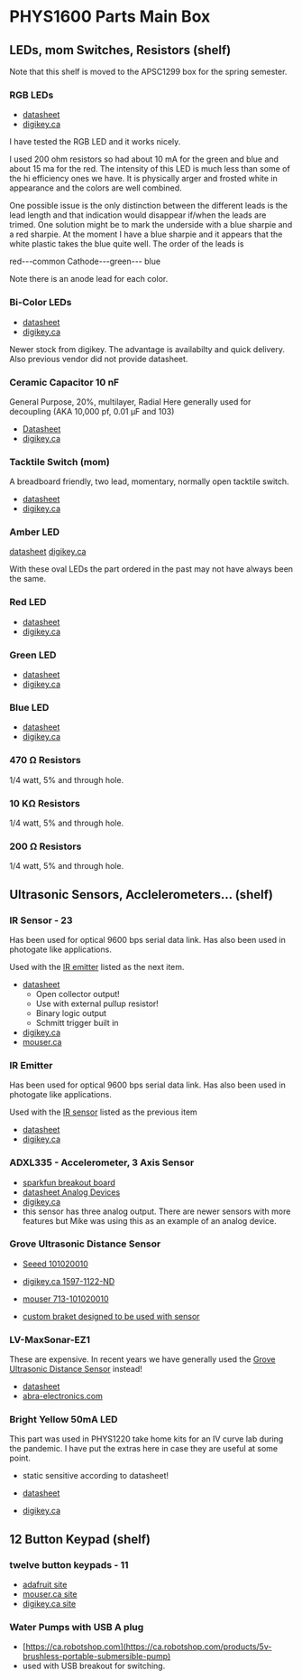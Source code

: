 
<!---
use 
pandoc --metadata pagetitle="PHYS1600 Parts"  -s --toc -t html5 -c ../pandocbd.css phys1600_parts.md -o phys1600_parts.html
   to create HTML5 page.
-->

# PHYS1600 Parts Main Box

## LEDs, mom Switches, Resistors (shelf)

Note that this shelf is moved to the APSC1299 box for the spring semester.

### RGB LEDs

* [datasheet](http://cdn.sparkfun.com/datasheets/Components/General/YSL-R1047CR4G3BW-F8.pdf)
* [digikey.ca](https://www.digikey.ca/en/products/detail/sparkfun-electronics/COM-11120/5673801)

I have tested the RGB LED and it works nicely.

I used 200 ohm resistors so had about 10 mA for the green and blue and about 15 ma for the red. 
The intensity of this LED is much less than some of the hi efficiency ones we have. It is physically 
arger and frosted white in appearance and the colors are well combined.

One possible issue is the only distinction between the different leads is the lead length and that 
indication would disappear if/when the leads are trimed. One solution might be to mark the underside 
with a blue sharpie and a red sharpie.  At the moment I have a blue sharpie and it appears that the 
white plastic takes the blue quite well. The order of the leads is 

red---common Cathode---green--- blue

Note there is an anode lead for each color.

### Bi-Color LEDs

* [datasheet](https://www.sunledusa.com/products/spec/XLUGR58M.pdf)
* [digikey.ca](https://www.digikey.ca/en/products/detail/sunled/XLUGR58M/4745841)

Newer stock from digikey. The advantage is availabilty and quick delivery. Also previous vendor did not provide datasheet.

### Ceramic Capacitor 10 nF

General Purpose, 20%, multilayer, Radial
Here generally used for decoupling
(AKA 10,000 pf, 0.01 μF and 103)

* [Datasheet](https://www.vishay.com/docs/45171/kseries.pdf)
* [digikey.ca](https://www.digikey.ca/en/products/detail/vishay-beyschlag-draloric-bc-components/K103M15X7RF53H6/2824341)

### Tacktile Switch (mom)

A breadboard friendly, two lead, momentary, normally open tacktile switch.

* [datasheet](https://sten-eswitch-13110800-production.s3.amazonaws.com/system/asset/product_line/data_sheet/184/TL59-TL58.pdf)
* [digikey.ca](https://www.digikey.ca/en/products/detail/e-switch/TL59FF160Q/1767493)

### Amber LED

[datasheet](https://media.digikey.com/pdf/Data%20Sheets/CREE%20Power/C556D-RFx,GFx,BFx,AFx.pdf)
[digikey.ca](https://www.digikey.ca/en/products/detail/creeled-inc/C566D-AFE-CV0X0251/4793716)

With these oval LEDs the part ordered in the past may not have always been the same.

### Red LED

* [datasheet](https://assets.cree-led.com/a/ds/h/HB-C5SMF-RJF-RJE-GJF-GJE-BJF-BJE.pdf)
* [digikey.ca](https://www.digikey.ca/en/products/detail/creeled-inc/C5SMF-RJF-CT0W0BB2/4794052)

### Green LED

* [datasheet](https://media.digikey.com/pdf/Data%20Sheets/CREE%20Power/C5SME-RJx,C5SMF-RJx,GJx,BJx.pdf)
* [digikey.ca](https://www.digikey.ca/en/products/detail/creeled-inc/C5SMF-GJS-CV0Y0792/1987463?s=N4IgTCBcDaIMIFYDKBZAYgcQFJILQAI4A1ABgE0SB2ATjDgBVcA5AERAF0BfIA)


### Blue LED

* [datasheet](https://media.digikey.com/PDF/Data%20Sheets/Everlight%20PDFs/5484BN_BADC_AGJA_X_MS.pdf)
* [digikey.ca](https://www.digikey.ca/en/products/detail/everlight-electronics-co-ltd/5484BN-BADC-AGJA-PR-MS/4950440?s=N4IgTCBcDaIIwAYAcCC0i4FZ2oHIBEQBdAXyA)

### 470 Ω Resistors

1/4 watt, 5% and through hole.

### 10 KΩ Resistors

1/4 watt, 5% and through hole.

### 200 Ω Resistors

1/4 watt, 5% and through hole.

## Ultrasonic Sensors, Acclelerometers... (shelf)

### IR Sensor - 23

Has been used for optical 9600 bps serial data link. Has also been used in photogate like applications.

Used with the [IR emitter](#ir-emitter) listed as the next item.

* [datasheet](https://www.onsemi.com/pdf/datasheet/qse159-d.pdf)
    * Open collector output! 
	* Use with external pullup resistor!
    * Binary logic output
	* Schmitt trigger built in
* [digikey.ca](https://www.digikey.ca/en/products/detail/onsemi/QSE159/187485?s=N4IgTCBcDaIIoGUCiBGArATgLQDkAiIAugL5A)
* [mouser.ca](https://www.mouser.ca/ProductDetail/onsemi-Fairchild/QSE159?qs=PzUwjIhihRtaYi%252B1q6Eqeg%3D%3D&gclid=Cj0KCQjwr82iBhCuARIsAO0EAZzeTVX80WdByrLldwyaHA-ZI1hhMHG4lRAH-acrE2eZ1GeSL52osf0aAsxnEALw_wcB)

### IR Emitter

Has been used for optical 9600 bps serial data link. Has also been used in photogate like applications.

Used with the [IR sensor](#ir-sensor---23) listed as the previous item

* [datasheet](https://media.digikey.com/pdf/Data%20Sheets/ON%20Semiconductor%20PDFs/QEE122_123.pdf)
* [digikey.ca](https://www.digikey.ca/en/products/detail/onsemi/QEE123/187428)

### ADXL335 - Accelerometer, 3 Axis Sensor

* [sparkfun breakout board](https://www.sparkfun.com/products/9269)
* [datasheet Analog Devices](https://www.analog.com/media/en/technical-documentation/data-sheets/ADXL335.pdf)
* [digikey.ca](https://www.digikey.ca/en/products/detail/sparkfun-electronics/SEN-09269/5140809?utm_adgroup=Evaluation%20Boards%20-%20Sensors&utm_source=google&utm_medium=cpc&utm_campaign=Shopping_Product_Development%20Boards%2C%20Kits%2C%20Programmers_NEW&utm_term=&productid=5140809&gclid=Cj0KCQjwr82iBhCuARIsAO0EAZzBkcJxeCtOusvQLKyJGVo_n0F11KZxi8es8bdkXn1FImPJarY9HfEaAqLKEALw_wcB)
* this sensor has three analog output. There are newer sensors with more features but Mike was using this as an example of an analog device.

### Grove Ultrasonic Distance Sensor

* [Seeed 101020010 ](https://www.seeedstudio.com/Grove-Ultrasonic-Distance-Sensor.html)
* [digikey.ca 1597-1122-ND](https://www.digikey.ca/en/products/detail/seeed-technology-co-ltd/101020010/5482600)
* [mouser 713-101020010](https://www.mouser.ca/ProductDetail/Seeed-Studio/101020010?qs=1%252B9yuXKSi8D6aN06jq6dCQ%3D%3D)

* [custom braket designed to be used with sensor](https://github.com/danpeirce/us-sensor)

### LV-MaxSonar-EZ1

These are expensive. In recent years we have generally used the [Grove Ultrasonic Distance Sensor](#grove-ultrasonic-distance-sensor) instead!

* [datasheet](https://maxbotix.com/pages/lv-maxsonar-ez-datasheet)
* [abra-electronics.com](https://abra-electronics.com/sensors/sensors-maxbotix/mb1010-ultrasonic-range-finder-lv-maxsonar-ez1-mb1010.html)

### Bright Yellow 50mA LED

This part was used in PHYS1220 take home kits for an IV curve lab during the pandemic. I have put the extras here in case they are useful at some point.

* static sensitive according to datasheet!

* [datasheet](https://www.ttelectronics.com/TTElectronics/media/ProductFiles/Datasheet/OVLL.pdf)
* [digikey.ca](https://www.digikey.ca/en/products/detail/tt-electronics-optek-technology/OVLLY8C7/827140)

## 12 Button Keypad (shelf)

### twelve button keypads - 11 

* [adafruit site](https://www.adafruit.com/product/419)
* [mouser.ca site](https://www.mouser.ca/ProductDetail/Adafruit/419?qs=GURawfaeGuC%252BBrOA%252BZwq8A%3D%3D)
* [digikey.ca site](https://www.digikey.ca/en/products/detail/adafruit-industries-llc/419/5353596)
	
### Water Pumps with USB A plug

* [https://ca.robotshop.com](https://ca.robotshop.com/products/5v-brushless-portable-submersible-pump)
* used with USB breakout for switching.
	